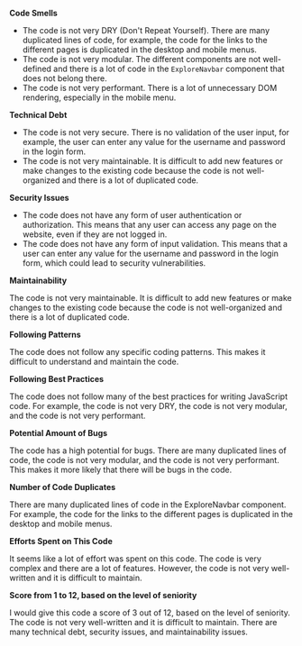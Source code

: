 **Code Smells**

* The code is not very DRY (Don't Repeat Yourself). There are many duplicated lines of code, for example, the code for the links to the different pages is duplicated in the desktop and mobile menus.
* The code is not very modular. The different components are not well-defined and there is a lot of code in the `ExploreNavbar` component that does not belong there.
* The code is not very performant. There is a lot of unnecessary DOM rendering, especially in the mobile menu.

**Technical Debt**

* The code is not very secure. There is no validation of the user input, for example, the user can enter any value for the username and password in the login form.
* The code is not very maintainable. It is difficult to add new features or make changes to the existing code because the code is not well-organized and there is a lot of duplicated code.

**Security Issues**

* The code does not have any form of user authentication or authorization. This means that any user can access any page on the website, even if they are not logged in.
* The code does not have any form of input validation. This means that a user can enter any value for the username and password in the login form, which could lead to security vulnerabilities.

**Maintainability**

The code is not very maintainable. It is difficult to add new features or make changes to the existing code because the code is not well-organized and there is a lot of duplicated code.

**Following Patterns**

The code does not follow any specific coding patterns. This makes it difficult to understand and maintain the code.

**Following Best Practices**

The code does not follow many of the best practices for writing JavaScript code. For example, the code is not very DRY, the code is not very modular, and the code is not very performant.

**Potential Amount of Bugs**

The code has a high potential for bugs. There are many duplicated lines of code, the code is not very modular, and the code is not very performant. This makes it more likely that there will be bugs in the code.

**Number of Code Duplicates**

There are many duplicated lines of code in the ExploreNavbar component. For example, the code for the links to the different pages is duplicated in the desktop and mobile menus.

**Efforts Spent on This Code**

It seems like a lot of effort was spent on this code. The code is very complex and there are a lot of features. However, the code is not very well-written and it is difficult to maintain.

**Score from 1 to 12, based on the level of seniority**

I would give this code a score of 3 out of 12, based on the level of seniority. The code is not very well-written and it is difficult to maintain. There are many technical debt, security issues, and maintainability issues.